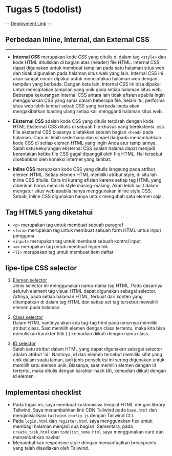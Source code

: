 # **Tugas 5 (todolist)**

-- [Deployment Link](https://assignment-2-aidahnovallia.herokuapp.com/) --

## **Perbedaan Inline, Internal, dan External CSS**
---
- **Internal CSS** merupakan kode CSS yang ditulis di dalam tag `<style>` dan kode HTML dituliskan di bagian atas (header) file HTML. Internal CSS dapat digunakan untuk membuat tampilan pada satu halaman situs web dan tidak digunakan pada halaman situs web yang lain. Internal CSS ini akan sangat cocok dipakai untuk menciptakan halaman web dengan tampilan yang berbeda. Dengan kata lain, Internal CSS ini bisa dipakai untuk menciptakan tampilan yang unik pada setiap halaman situs web. Beberapa kekurangan internal CSS antara lain tidak efisien apabila ingin menggunakan CSS yang sama dalam beberapa file. Selain itu, performa situs web lebih lambat sebab CSS yang berbeda-beda akan mengakibatkan loading ulang setiap kali  mengganti halaman situs web. 

- **Eksternal CSS** adalah kode CSS yang ditulis terpisah dengan kode HTML Eksternal CSS ditulis di sebuah file khusus yang berekstensi .css. File eksternal CSS biasanya diletakkan setelah bagian `<head>` pada halaman. Cara ini lebih sederhana dan simpel daripada menambahkan kode CSS di setiap elemen HTML yang ingin Anda atur tampilannya. Salah satu kekurangan eksternal CSS adalah halama dapat menjadi berantakan ketika file CSS gagal dipanggil oleh file HTML. Hal tersebut disebabkan oleh koneksi internet yang lambat.

- **Inline CSS** merupakan kode CSS yang ditulis langsung pada atribut elemen HTML. Setiap elemen HTML memiliki atribut style, di situ lah inline CSS ditulis. Cara ini kurang efisien karena setiap tag HTML yang diberikan harus memiliki style masing-masing. Akan lebih sulit dalam mengatur situs web apabila hanya menggunakan inline style CSS. Sebab, Inline CSS digunakan hanya untuk mengubah satu elemen saja.

## **Tag HTML5 yang diketahui**
- `<p>` merupakan tag untuk membuat sebuah paragraf
- `<form>` merupakan tag untuk membuat sebuah form HTML untuk input pengguna
- `<input>` merupakan tag untuk membuat sebuah kontrol input
-  `<a>` merupakan tag untuk membuat hyperlink
- `<li>` merupakan tag untuk membuat item daftar

##  **Iipe-tipe CSS selector**
1. <u>Elemen selector</u> <br>
Jenis selector ini menggunakan nama-nama tag HTML. Pada dasarnya seluruh element tag visual HTML dapat digunakan sebagai selector. Artinya, pada setiap halaman HTML, terbuat dari konten yang ditempatkan di dalam tag HTML dan setiap set tag tersebut mewakili elemen pada halaman.

2. <u>Class selector</u> <br>
Dalam HTML nantinya akan ada tag-tag html pada umurnya memiliki atribut class. Saat memilih elemen dengan class tertentu, maka kita bisa menuliskan karakter titik (.) kemudian diikuti dengan nama class.

3. <u>ID selector</u> <br>
Salah satu atribut dalam HTML yang dapat digunakan sebagai selector adalah atribut 'id'. Nantinya, id dari elemen tersebut memiliki sifat yang unik dalam suatu laman, jadi jenis penyeleksi ini sering digunakan untuk memilih satu elemen unik. 
Biasanya, saat memilih elemen dengan id tertentu, maka ditulis dengan karakter hash (#), kemudian diikuti dengan id elemen.

## **Implementasi checklist**
- Pada tugas ini, saya membuat kustomisasi templat HTML dengan library Tailwind. Saya menambahkan link CDN Tailwind pada `base.html` dan menginisialisasi `tailwind.config.js` dengan Tailwind CLI.
- Pada `login.html` dan `register.html` saya menggunakan flex untuk membagi halaman menjadi dua bagian. Sementara, pada `create_task.html` dan `todolist_home.html` saya menggunakan card dan menambahkan navbar
- Menambahkan responsive style dengan memanfaatkan breakpoints yang telah disediakan oleh Tailwind.
